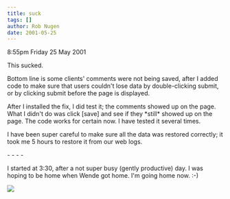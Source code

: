 ```yaml
---
title: suck
tags: []
author: Rob Nugen
date: 2001-05-25
---
```


<p class=date>8:55pm Friday 25 May 2001</p>

<p>This sucked.</p>

<p>Bottom line is some clients' comments were not
being saved, after I added code to make sure that
users couldn't lose data by double-clicking submit, or
by clicking submit before the page is displayed.</p>

<p>After I installed the fix, I did test it; the
comments showed up on the page.  What I didn't do was
click [save] and see if they *still* showed up on the
page.   The code works for certain now.  I have tested
it several times.</p>

<p>I have been super careful to make sure all the data
was restored correctly; it took me 5 hours to restore
it from our web logs.</p>

<p>- - - -</p>

<p>I started at 3:30, after a not super busy (gently
productive) day.  I was hoping to be home when Wende
got home.  I'm going home now.  :-)</p>

<p><img src="/images/rob/wL-ROB.gif"/></p>
